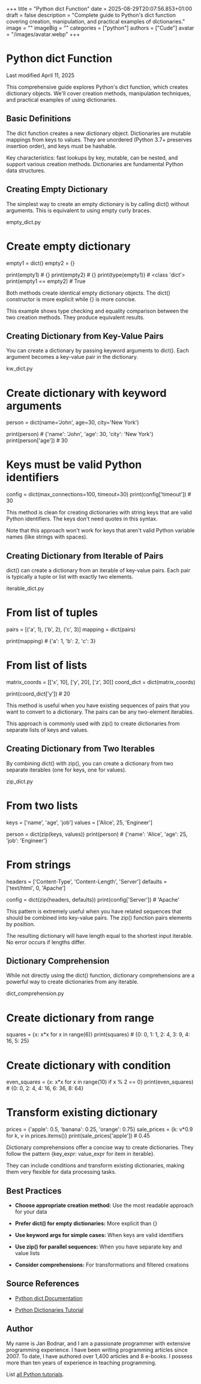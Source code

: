 +++
title = "Python dict Function"
date = 2025-08-29T20:07:56.853+01:00
draft = false
description = "Complete guide to Python's dict function covering creation, manipulation, and practical examples of dictionaries."
image = ""
imageBig = ""
categories = ["python"]
authors = ["Cude"]
avatar = "/images/avatar.webp"
+++

# Python dict Function

Last modified April 11, 2025

This comprehensive guide explores Python's dict function, which
creates dictionary objects. We'll cover creation methods, manipulation
techniques, and practical examples of using dictionaries.

## Basic Definitions

The dict function creates a new dictionary object. Dictionaries
are mutable mappings from keys to values. They are unordered (Python 3.7+
preserves insertion order), and keys must be hashable.

Key characteristics: fast lookups by key, mutable, can be nested, and support
various creation methods. Dictionaries are fundamental Python data structures.

## Creating Empty Dictionary

The simplest way to create an empty dictionary is by calling dict()
without arguments. This is equivalent to using empty curly braces.

empty_dict.py
  

# Create empty dictionary
empty1 = dict()
empty2 = {}

print(empty1)  # {}
print(empty2)  # {}
print(type(empty1))  # &lt;class 'dict'&gt;
print(empty1 == empty2)  # True

Both methods create identical empty dictionary objects. The dict()
constructor is more explicit while {} is more concise.

This example shows type checking and equality comparison between the two
creation methods. They produce equivalent results.

## Creating Dictionary from Key-Value Pairs

You can create a dictionary by passing keyword arguments to dict().
Each argument becomes a key-value pair in the dictionary.

kw_dict.py
  

# Create dictionary with keyword arguments
person = dict(name='John', age=30, city='New York')

print(person)  # {'name': 'John', 'age': 30, 'city': 'New York'}
print(person['age'])  # 30

# Keys must be valid Python identifiers
config = dict(max_connections=100, timeout=30)
print(config['timeout'])  # 30

This method is clean for creating dictionaries with string keys that are valid
Python identifiers. The keys don't need quotes in this syntax.

Note that this approach won't work for keys that aren't valid Python variable
names (like strings with spaces).

## Creating Dictionary from Iterable of Pairs

dict() can create a dictionary from an iterable of key-value pairs.
Each pair is typically a tuple or list with exactly two elements.

iterable_dict.py
  

# From list of tuples
pairs = [('a', 1), ('b', 2), ('c', 3)]
mapping = dict(pairs)

print(mapping)  # {'a': 1, 'b': 2, 'c': 3}

# From list of lists
matrix_coords = [['x', 10], ['y', 20], ['z', 30]]
coord_dict = dict(matrix_coords)

print(coord_dict['y'])  # 20

This method is useful when you have existing sequences of pairs that you want
to convert to a dictionary. The pairs can be any two-element iterables.

This approach is commonly used with zip() to create dictionaries
from separate lists of keys and values.

## Creating Dictionary from Two Iterables

By combining dict() with zip(), you can create a
dictionary from two separate iterables (one for keys, one for values).

zip_dict.py
  

# From two lists
keys = ['name', 'age', 'job']
values = ['Alice', 25, 'Engineer']

person = dict(zip(keys, values))
print(person)  # {'name': 'Alice', 'age': 25, 'job': 'Engineer'}

# From strings
headers = ['Content-Type', 'Content-Length', 'Server']
defaults = ['text/html', 0, 'Apache']

config = dict(zip(headers, defaults))
print(config['Server'])  # 'Apache'

This pattern is extremely useful when you have related sequences that should
be combined into key-value pairs. The zip() function pairs
elements by position.

The resulting dictionary will have length equal to the shortest input iterable.
No error occurs if lengths differ.

## Dictionary Comprehension

While not directly using the dict() function, dictionary
comprehensions are a powerful way to create dictionaries from any iterable.

dict_comprehension.py
  

# Create dictionary from range
squares = {x: x*x for x in range(6)}
print(squares)  # {0: 0, 1: 1, 2: 4, 3: 9, 4: 16, 5: 25}

# Create dictionary with condition
even_squares = {x: x*x for x in range(10) if x % 2 == 0}
print(even_squares)  # {0: 0, 2: 4, 4: 16, 6: 36, 8: 64}

# Transform existing dictionary
prices = {'apple': 0.5, 'banana': 0.25, 'orange': 0.75}
sale_prices = {k: v*0.9 for k, v in prices.items()}
print(sale_prices['apple'])  # 0.45

Dictionary comprehensions offer a concise way to create dictionaries. They
follow the pattern {key_expr: value_expr for item in iterable}.

They can include conditions and transform existing dictionaries, making them
very flexible for data processing tasks.

## Best Practices

- **Choose appropriate creation method:** Use the most readable approach for your data

- **Prefer dict() for empty dictionaries:** More explicit than {}

- **Use keyword args for simple cases:** When keys are valid identifiers

- **Use zip() for parallel sequences:** When you have separate key and value lists

- **Consider comprehensions:** For transformations and filtered creations

## Source References

- [Python dict Documentation](https://docs.python.org/3/library/stdtypes.html#dict)

- [Python Dictionaries Tutorial](https://docs.python.org/3/tutorial/datastructures.html#dictionaries)

## Author

My name is Jan Bodnar, and I am a passionate programmer with extensive
programming experience. I have been writing programming articles since 2007.
To date, I have authored over 1,400 articles and 8 e-books. I possess more
than ten years of experience in teaching programming.

List [all Python tutorials](/python/).